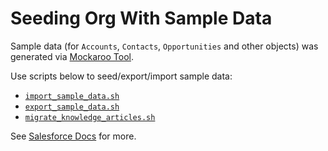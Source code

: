 # Seeding Org With Sample Data

Sample data (for `Accounts`, `Contacts`, `Opportunities` and other objects) was generated via [Mockaroo Tool](https://mockaroo.com/).

Use scripts below to seed/export/import sample data:

- [`import_sample_data.sh`](../../scripts/util/data-seeding/import_sample_data.sh)
- [`export_sample_data.sh`](../../scripts/util/data-seeding/export_sample_data.sh)
- [`migrate_knowledge_articles.sh`](../../scripts/util/data-seeding/migrate_knowledge_articles.sh)

See [Salesforce Docs](https://developer.salesforce.com/docs/atlas.en-us.sfdx_dev.meta/sfdx_dev/sfdx_dev_test_data_example.htm)
for more.
